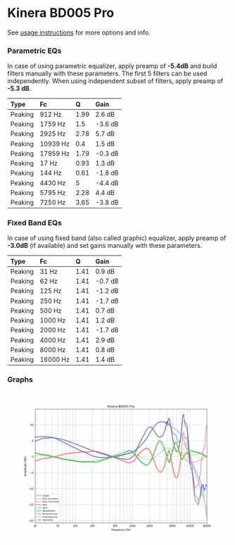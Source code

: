 # Kinera BD005 Pro
See [usage instructions](https://github.com/jaakkopasanen/AutoEq#usage) for more options and info.

### Parametric EQs
In case of using parametric equalizer, apply preamp of **-5.4dB** and build filters manually
with these parameters. The first 5 filters can be used independently.
When using independent subset of filters, apply preamp of **-5.3 dB**.

| Type    | Fc       |    Q | Gain    |
|:--------|:---------|:-----|:--------|
| Peaking | 912 Hz   | 1.99 | 2.6 dB  |
| Peaking | 1759 Hz  | 1.5  | -3.6 dB |
| Peaking | 2925 Hz  | 2.78 | 5.7 dB  |
| Peaking | 10939 Hz | 0.4  | 1.5 dB  |
| Peaking | 17959 Hz | 1.79 | -0.3 dB |
| Peaking | 17 Hz    | 0.93 | 1.3 dB  |
| Peaking | 144 Hz   | 0.61 | -1.8 dB |
| Peaking | 4430 Hz  | 5    | -4.4 dB |
| Peaking | 5795 Hz  | 2.28 | 4.4 dB  |
| Peaking | 7250 Hz  | 3.65 | -3.8 dB |

### Fixed Band EQs
In case of using fixed band (also called graphic) equalizer, apply preamp of **-3.0dB**
(if available) and set gains manually with these parameters.

| Type    | Fc       |    Q | Gain    |
|:--------|:---------|:-----|:--------|
| Peaking | 31 Hz    | 1.41 | 0.9 dB  |
| Peaking | 62 Hz    | 1.41 | -0.7 dB |
| Peaking | 125 Hz   | 1.41 | -1.2 dB |
| Peaking | 250 Hz   | 1.41 | -1.7 dB |
| Peaking | 500 Hz   | 1.41 | 0.7 dB  |
| Peaking | 1000 Hz  | 1.41 | 1.2 dB  |
| Peaking | 2000 Hz  | 1.41 | -1.7 dB |
| Peaking | 4000 Hz  | 1.41 | 2.9 dB  |
| Peaking | 8000 Hz  | 1.41 | 0.8 dB  |
| Peaking | 16000 Hz | 1.41 | 1.4 dB  |

### Graphs
![](./Kinera%20BD005%20Pro.png)